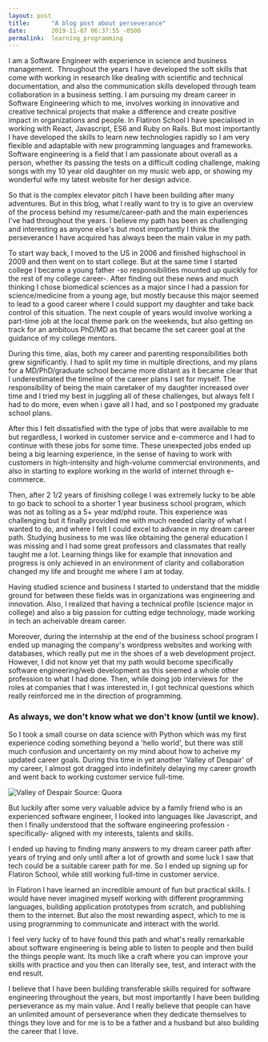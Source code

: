 ```yaml
---
layout: post
title:      "A blog post about perseverance"
date:       2019-11-07 06:37:55 -0500
permalink:  learning_programming
---
```


I am a Software Engineer with experience in science and business management.  Throughout the years I have developed the soft skills that come with working in research like dealing with scientific and technical documentation, and also the communication skills developed through team collaboration in a business setting. I am pursuing my dream career in Software Engineering which to me, involves working in innovative and creative technical projects that make a difference and create positive impact in organizations and people. In Flatiron School I have specialised in working with React, Javascript, ES6 and Ruby on Rails. But most importantly I have developed the skills to learn new technologies rapidly so I am very flexible and adaptable with new programming languages and frameworks. Software engineering is a field that I am passionate about overall as a person, whether its passing the tests on a difficult coding challenge, making songs with my 10 year old daughter on my music web app, or showing my wonderful wife my latest website for her design advice.

So that is the complex elevator pitch I have been building after many adventures. But in this blog, what I really want to try is to give an overview of the process behind my resume/career-path and the main experiences I've had throughout the years. I believe my path has been as challenging and interesting as anyone else's but most importantly I think the perseverance I have acquired has always been the main value in my path.

To start way back, I moved to the US in 2006 and finished highschool in 2009 and then went on to start college. But at the same time I started college I became a young father -so responsibilities mounted up quickly for the rest of my college career-. After finding out these news and much thinking I chose biomedical sciences as a major since I had a passion for science/medicine from a young age, but mostly because this major seemed to lead to a good career where I could support my daughter and take back control of this situation. The next couple of years would involve working a part-time job at the local theme park on the weekends, but also getting on track for an ambitous PhD/MD as that became the set career goal at the guidance of my college mentors.

During this time, alas, both my career and parenting responsibilities both grew significantly. I had to split my time in multiple directions, and my plans for a MD/PhD/graduate school became more distant as it became clear that I underestimated the timeline of the career plans I set for myself. The responsibility of being the main caretaker of my daughter increased over time and I tried my best in juggling all of these challenges, but always felt I had to do more, even when i gave all I had, and so I postponed my graduate school plans.

After this I felt dissatisfied with the type of jobs that were available to me but regardless, I worked in customer service and e-commerce and I had to continue with these jobs for some time. These unexpected jobs ended up being a big learning experience, in the sense of having to work with customers in high-intensity and high-volume commercial environments, and also in starting to explore working in the world of internet through e-commerce.

Then, after 2 1/2 years of finishing college I was extremely lucky to be able to go back to school to a shorter 1 year business school program, which was not as tolling as a 5+ year md/phd route. This experience was challenging but it finally provided me with much needed clarity of what I wanted to do, and where I felt I could excel to advance in my dream career path. Studying business to me was like obtaining the general education I was missing and I had some great professors and classmates that really taught me a lot. Learning things like for example that innovation and progress is only achieved in an environment of clarity and collaboration changed my life and brought me where I am at today.

Having studied science and business I started to understand that the middle ground for between these fields was in organizations was engineering and innovation. Also, I realized that having a technical profile (science major in college) and also a big passion for cutting edge technology, made working in tech an acheivable dream career. 

Moreover, during the internship at the end of the business school program I ended up managing the company's wordpress websites and working with databases, which really put me in the shoes of a web development project. However, I did not know yet that my path would become specifically software engineering/web development as this seemed a whole other profession to what I had done. Then, while doing job interviews for  the roles at companies that I was interested in, I got technical questions which really reinforced me in the direction of programming.

### As always, we don't know what we don't know (until we know).

So I took a small course on data science with Python which was my first experience coding something beyond a 'hello world', but there was still much confusion and uncertainty on my mind about how to acheive my updated career goals. During this time in yet another 'Valley of Despair' of my career, I almost got dragged into indefinitely delaying my career growth and went back to working customer service full-time. 

![Valley of Despair](https://qph.fs.quoracdn.net/main-qimg-479710148d811d4017b943691dff4325.webp)
Source: Quora

But luckily after some very valuable advice by a family friend who is an experienced software engineer, I looked into languages like Javascript, and then I finally understood that the software engineering profession -specifically- aligned with my interests, talents and skills. 

I ended up having to finding many answers to my dream career path after years of trying and only until after a lot of growth and some luck I saw that tech could be a suitable career path for me. So I ended up signing up for Flatiron School, while still working full-time in customer service.

In Flatiron I have learned an incredible amount of fun but practical skills. I would have never imagined myself working with different programming languages, building application prototypes from scratch, and publishing them to the internet. But also the most rewarding aspect, which to me is using programming to communicate and interact with the world.

I feel very lucky of to have found this path and what's really remarkable about software engineering is being able to listen to people and then build the things people want. Its much like a craft where you can improve your skills with practice and you then can literally see, test, and interact with the end result. 

I believe that I have been building transferable skills required for software engineering throughout the years, but most importantly I have been building perseverance as my main value. And I really believe that people can have an unlimited amount of perseverance when they dedicate themselves to things they love and for me is to be a father and a husband but also building the career that I love.
